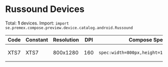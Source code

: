 # Russound Devices

Total: **1** devices. Import: `import se.premex.compose.preview.device.catalog.android.Russound`

| Code | Constant | Resolution | DPI | Compose Spec | Preview Usage |
|------|----------|------------|-----|-------------|---------------|
| XTS7 | XTS7 | 800x1280 | 160 | `spec:width=800px,height=1280px,dpi=160` | `@Preview(device = Russound.XTS7)` |

<!-- Generated automatically. Do not edit manually. -->
